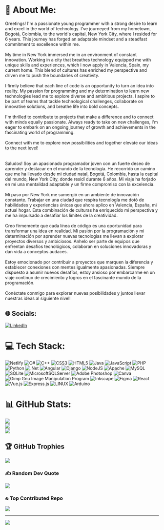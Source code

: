 # 💫 About Me:
Greetings! I'm a passionate young programmer with a strong desire to learn and excel in the world of technology. I've journeyed from my hometown, Bogotá, Colombia, to the world's capital, New York City, where I resided for 6 years. This journey has forged an adaptable mindset and a steadfast commitment to excellence within me.<br><br>My time in New York immersed me in an environment of constant innovation. Working in a city that breathes technology equipped me with unique skills and experiences, which I now apply in Valencia, Spain, my current home. This blend of cultures has enriched my perspective and driven me to push the boundaries of creativity.<br><br>I firmly believe that each line of code is an opportunity to turn an idea into reality. My passion for programming and my determination to learn new technologies lead me to explore diverse and ambitious projects. I aspire to be part of teams that tackle technological challenges, collaborate on innovative solutions, and breathe life into bold concepts.<br><br>I'm thrilled to contribute to projects that make a difference and to connect with minds equally passionate. Always ready to take on new challenges, I'm eager to embark on an ongoing journey of growth and achievements in the fascinating world of programming.<br><br>Connect with me to explore new possibilities and together elevate our ideas to the next level!<br><br><br>Saludos! Soy un apasionado programador joven con un fuerte deseo de aprender y destacar en el mundo de la tecnología. He recorrido un camino que me ha llevado desde mi ciudad natal, Bogotá, Colombia, hasta la capital del mundo, New York City, donde residí durante 6 años. Mi viaje ha forjado en mí una mentalidad adaptable y un firme compromiso con la excelencia.<br><br>Mi paso por New York me sumergió en un ambiente de innovación constante. Trabajar en una ciudad que respira tecnología me dotó de habilidades y experiencias únicas que ahora aplico en Valencia, España, mi actual hogar. Esta combinación de culturas ha enriquecido mi perspectiva y me ha impulsado a desafiar los límites de la creatividad.<br><br>Creo firmemente que cada línea de código es una oportunidad para transformar una idea en realidad. Mi pasión por la programación y mi determinación por aprender nuevas tecnologías me llevan a explorar proyectos diversos y ambiciosos. Anhelo ser parte de equipos que enfrentan desafíos tecnológicos, colaboran en soluciones innovadoras y dan vida a conceptos audaces.<br><br>Estoy emocionado por contribuir a proyectos que marquen la diferencia y establecer conexiones con mentes igualmente apasionadas. Siempre dispuesto a asumir nuevos desafíos, estoy ansioso por embarcarme en un viaje continuo de crecimiento y logros en el fascinante mundo de la programación.<br><br>Conéctate conmigo para explorar nuevas posibilidades y juntos llevar nuestras ideas al siguiente nivel!


## 🌐 Socials:
[![LinkedIn](https://img.shields.io/badge/LinkedIn-%230077B5.svg?logo=linkedin&logoColor=white)]((https://www.linkedin.com/in/yesid-tibana-271968254/)) 

# 💻 Tech Stack:
![Netlify](https://img.shields.io/badge/netlify-%23000000.svg?style=for-the-badge&logo=netlify&logoColor=#00C7B7) ![C#](https://img.shields.io/badge/c%23-%23239120.svg?style=for-the-badge&logo=c-sharp&logoColor=white) ![C++](https://img.shields.io/badge/c++-%2300599C.svg?style=for-the-badge&logo=c%2B%2B&logoColor=white) ![CSS3](https://img.shields.io/badge/css3-%231572B6.svg?style=for-the-badge&logo=css3&logoColor=white) ![HTML5](https://img.shields.io/badge/html5-%23E34F26.svg?style=for-the-badge&logo=html5&logoColor=white) ![Java](https://img.shields.io/badge/java-%23ED8B00.svg?style=for-the-badge&logo=java&logoColor=white) ![JavaScript](https://img.shields.io/badge/javascript-%23323330.svg?style=for-the-badge&logo=javascript&logoColor=%23F7DF1E) ![PHP](https://img.shields.io/badge/php-%23777BB4.svg?style=for-the-badge&logo=php&logoColor=white) ![Python](https://img.shields.io/badge/python-3670A0?style=for-the-badge&logo=python&logoColor=ffdd54) ![.Net](https://img.shields.io/badge/.NET-5C2D91?style=for-the-badge&logo=.net&logoColor=white) ![Angular](https://img.shields.io/badge/angular-%23DD0031.svg?style=for-the-badge&logo=angular&logoColor=white) ![Django](https://img.shields.io/badge/django-%23092E20.svg?style=for-the-badge&logo=django&logoColor=white) ![NodeJS](https://img.shields.io/badge/node.js-6DA55F?style=for-the-badge&logo=node.js&logoColor=white) ![Apache](https://img.shields.io/badge/apache-%23D42029.svg?style=for-the-badge&logo=apache&logoColor=white) ![MySQL](https://img.shields.io/badge/mysql-%2300f.svg?style=for-the-badge&logo=mysql&logoColor=white) ![SQLite](https://img.shields.io/badge/sqlite-%2307405e.svg?style=for-the-badge&logo=sqlite&logoColor=white) ![MicrosoftSQLServer](https://img.shields.io/badge/Microsoft%20SQL%20Sever-CC2927?style=for-the-badge&logo=microsoft%20sql%20server&logoColor=white) ![Adobe Photoshop](https://img.shields.io/badge/adobephotoshop-%2331A8FF.svg?style=for-the-badge&logo=adobephotoshop&logoColor=white) ![Canva](https://img.shields.io/badge/Canva-%2300C4CC.svg?style=for-the-badge&logo=Canva&logoColor=white) ![Gimp Gnu Image Manipulation Program](https://img.shields.io/badge/Gimp-657D8B?style=for-the-badge&logo=gimp&logoColor=FFFFFF) ![Inkscape](https://img.shields.io/badge/Inkscape-e0e0e0?style=for-the-badge&logo=inkscape&logoColor=080A13) 	![Figma](https://img.shields.io/badge/figma-%23F24E1E.svg?style=for-the-badge&logo=figma&logoColor=white) ![React](https://img.shields.io/badge/react-%2320232a.svg?style=for-the-badge&logo=react&logoColor=%2361DAFB) ![Vue.js](https://img.shields.io/badge/vuejs-%2335495e.svg?style=for-the-badge&logo=vuedotjs&logoColor=%234FC08D) ![Express.js](https://img.shields.io/badge/express.js-%23404d59.svg?style=for-the-badge&logo=express&logoColor=%2361DAFB) ![LINUX](https://img.shields.io/badge/Linux-FCC624?style=for-the-badge&logo=linux&logoColor=black) ![Arduino](https://img.shields.io/badge/-Arduino-00979D?style=for-the-badge&logo=Arduino&logoColor=white)
# 📊 GitHub Stats:
![](https://github-readme-stats.vercel.app/api?username=SidTibana&theme=tokyonight&hide_border=false&include_all_commits=false&count_private=false)<br/>
![](https://github-readme-streak-stats.herokuapp.com/?user=SidTibana&theme=tokyonight&hide_border=false)<br/>
![](https://github-readme-stats.vercel.app/api/top-langs/?username=SidTibana&theme=tokyonight&hide_border=false&include_all_commits=false&count_private=false&layout=compact)

## 🏆 GitHub Trophies
![](https://github-profile-trophy.vercel.app/?username=SidTibana&theme=buddhism&no-frame=false&no-bg=true&margin-w=4)

### ✍️ Random Dev Quote
![](https://quotes-github-readme.vercel.app/api?type=horizontal&theme=tokyonight)

### 🔝 Top Contributed Repo
![](https://github-contributor-stats.vercel.app/api?username=SidTibana&limit=5&theme=dark&combine_all_yearly_contributions=true)

---
[![](https://visitcount.itsvg.in/api?id=SidTibana&icon=0&color=0)](https://visitcount.itsvg.in)

<!-- Proudly created with GPRM ( https://gprm.itsvg.in ) -->
